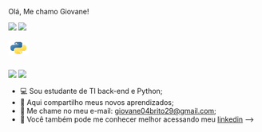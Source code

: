 Olá, Me chamo Giovane!

<div>
    <img height="180em" src="https://github-readme-stats.vercel.app/api?username=giovane04brito29-hue&show_icons=true&theme=tokyonight&include_all_commits=true&count_private=true">
    <img height="180em" src="https://github-readme-stats.vercel.app/api/top-langs/?username=giovane04brito29-hue&layout=compact&langs_count=16&theme=tokyonight">
</div>

<div style="display: inline_block"><br>
  <img align="center" alt="Rafa-Python" height="30" width="40" src="https://raw.githubusercontent.com/devicons/devicon/master/icons/python/python-original.svg">
</div>

 ##
 
<div>  
  <a href = "giovane04brito29@gmail.com"><img src="https://img.shields.io/badge/-Gmail-%23333?style=for-the-badge&logo=gmail&logoColor=white" target="_blank"></a>
   <a href= <a href="https://www.linkedin.com/in/giovane-brito-a09222378/)a" target="_blank"><img src="https://img.shields.io/badge/-LinkedIn-%230077B5?style=for-the-badge&logo=linkedin&logoColor=white" target="_blank"></a> 
  
</div>


- 💻 Sou estudante de TI back-end e Python;
- 🥇 Aqui compartilho meus novos aprendizados;
- 📱  Me chame no meu e-mail: giovane04brito29@gmail.com;
- 📝 Você também pode me conhecer melhor acessando meu [linkedin](https://www.linkedin.com/in/giovane-brito-a09222378/)
-->
